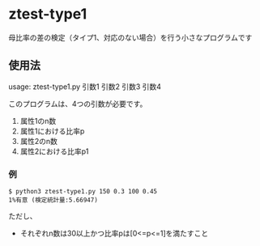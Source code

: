 # ztest-type1
母比率の差の検定（タイプ1、対応のない場合）を行う小さなプログラムです

## 使用法
usage: ztest-type1.py 引数1 引数2 引数3 引数4

このプログラムは、4つの引数が必要です。  
 1. 属性1のn数
 1. 属性1における比率p
 1. 属性2のn数
 1. 属性2における比率p1

### 例  
~~~
$ python3 ztest-type1.py 150 0.3 100 0.45
1%有意 (検定統計量:5.66947)
~~~

ただし、
 - それぞれn数は30以上かつ比率pは[0<=p<=1]を満たすこと
